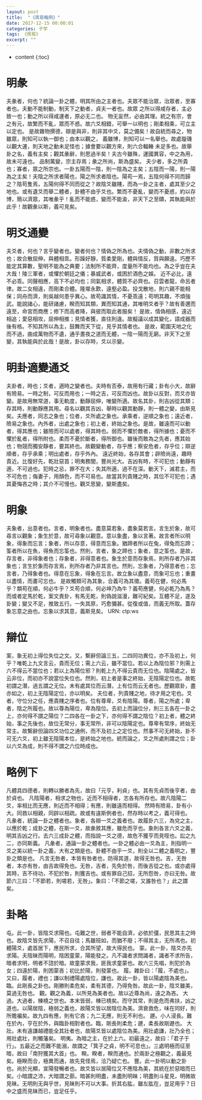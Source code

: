 ```yaml
---
layout: post
title:  "《周易略例》"
date: 2017-12-15 00:00:01
categories: 子学
tags: 《周易》
excerpt: ""
---
```


* content
{:toc}



# 明彖
夫彖者，何也？統論一卦之體，明其所由之主者也。夫眾不能治眾，治眾者，至寡者也。夫動不能制動，制天下之動者，貞夫一者也。故眾
之所以得咸存者，主必致一也；動之所以得咸運者，原必无二也。
物无妄然，必由其理。統之有宗，會之有元，故繁而不亂，眾而不惑。故六爻相錯，可舉一以明也；剛柔相乘，可立主以定也。
是故雜物撰德，辯是與非，則非其中爻，莫之備矣！故自統而尋之，物雖眾，則知可以執一御也；由本以觀之，
義雖博，則知可以一名舉也。故處璇璣以觀大運，則天地之動未足怪也；據會要以觀方來，則六合輻輳
未足多也。故舉卦之名，義有主矣；觀其彖辭，則思過半矣！夫古今雖殊，運國異容，中之為用，故未可遠也。
品制萬變，宗主存焉；彖之所尚，斯為盛矣。
夫少者，多之所貴也；寡者，眾之所宗也。一卦五陽而一陰，則一陰為之主矣；五陰而一陽，則一陽為之主矣！夫陰之所求者陽也，陽之所求者陰也。陽苟一焉，五陰何得不同而歸之？陰苟隻焉，五陽何得不同而從之？故陰爻雖賤，而為一卦之主者，處其至少之地也。或有遺爻而舉二體者，卦體不由乎爻也。繁而不憂亂，變而不憂惑，約以存博，簡以濟眾，其唯彖乎！亂而不能惑，變而不能渝，非天下之至賾，其執能與於此乎！故觀彖以斯，義可見矣。


# 明爻通變
夫爻者，何也？言乎變者也。變者何也？情偽之所為也。夫情偽之動，非數之所求也；故合散屈伸，與體相乖。形躁好靜，質柔愛剛，體與情反，質與願違。巧歷不能定其算數，聖明不能為之典要；法制所不能齊，度量所不能均也。為之乎豈在夫大哉！陵三軍者，或懼於朝廷之儀；暴威武者，或困於酒色之娛。
近不必比，遠不必乖。同聲相應，高下不必均也；同氣相求，體質不必齊也。召雲者龍，命呂者律。故二女相違，而剛柔合體。隆墀永歎，遠壑必盈。投戈散地，則六親不能相保；同舟而濟，則吳越何患乎異心。故苟識其情，不憂乖遠；苟明其趣，不煩強武。能說諸心，能研諸慮，睽而知其類，異而知其通，其唯明爻者乎？故有善邇而遠至，命宮而商應；修下而高者降，與彼而取此者服矣！
是故，情偽相感，遠近相追；愛惡相攻，屈伸相推；見情者獲，直往則違。故擬議以成其變化，語成器而後有格。不知其所以為主，鼓舞而天下從，見乎其情者也。
是故，範圍天地之化而不過，曲成萬物而不遺，通乎晝夜之道而无體，一陰一陽而无窮。非天下之至變，其執能與於此哉！是故，卦以存時，爻以示變。


# 明卦適變通爻
夫卦者，時也；爻者，適時之變者也。夫時有否泰，故用有行藏；卦有小大，故辭有險易。一時之制，可反而用也；一時之吉，可反而凶也。故卦以反對，而爻亦皆變。是故用無常道，事无軌度，動靜屈伸，唯變所適。故名其卦，則吉凶從其類；存其時，則動靜應其用。尋名以觀其吉凶，舉時以觀其動靜，則一體之變，由斯見矣。夫應者，同志之象也；位者，爻所處之象也。承乘者，逆順之象也；遠近者，險易之象也。內外者，出處之象也；初上者，終始之象也。是故，雖遠而可以動者，得其應也；雖險而可以處者，得其時也。弱而不懼於敵者，得所據也；憂而不懼於亂者，得所附也。柔而不憂於斷者，得所御也。雖後而敢為之先者，應其始也；物競而獨安靜者，要其終也。故觀變動者，存乎應；察安危者，存乎位；辯逆順者，存乎承乘；明出處者，存乎外內。
遠近終始，各存其會；辟險尚遠，趣時貴近。比復好先，乾壯惡首；明夷務闇，豐尚光大。吉凶有時，不可犯也；動靜有適，不可過也。犯時之忌，罪不在大；失其所適，過不在深。動天下，滅君主，而不可危也；侮妻子，用顏色，而不可易也。故當其列貴賤之時，其位不可犯也；遇其憂悔吝之時；其介不可慢也。觀爻思變，變斯盡矣。


# 明象
夫象者，出意者也。言者，明象者也。盡意莫若象，盡象莫若言。言生於象，故可尋言以觀象；象生於意，故可尋象以觀意。意以象盡，象以言著。故言者所以明象，得象而忘言；象者，所以存意，得意而忘象。猶蹄者所以在兔，得兔而忘蹄；筌者所以在魚，得魚而忘筌也。然則，言者，象之蹄也；象者，意之筌也。是故，存言者，非得象者也；存象者，非得意者也。象生於意而存象焉，則所存者乃非其象也；言生於象而存言焉，則所存者乃非其言也。然則，忘象者，乃得意者也；忘言者，乃得象者也。得意在忘象，得象在忘言。故立象以盡意，而象可忘也；重畫以盡情，而畫可忘也。
是故觸類可為其象，合義可為其徵。義苟在健，何必馬乎？類苟在順，何必牛乎？爻苟合順，何必坤乃為牛？義苟應健，何必乾乃為馬？而或者定馬於乾，案文責卦，有馬无乾，則偽說滋漫，難可紀矣。互體不足，遂及卦變；變又不足，推致五行。一失其原，巧愈彌甚。從復或值，而義无所取。蓋存象忘意之由也。忘象以求其意，義斯見矣。
URN: ctp:ws



# 辯位
案，象无初上得位失位之文。又，繫辭但論三五，二四同功異位，亦不及初上，何乎？唯乾上九文言云，貴而无位；需上六云，雖不當位。若以上為陰位邪？則需上六不得云不當位也；若以上為陽位邪？則乾上九不得云貴而无位也。陰陽處之，皆云非位，而初亦不說當位失位也。然則，初上者是事之終始，无陰陽定位也。故乾初謂之潛，過五謂之无位。未有處其位而云潛，上有位而云无者也。歷觀眾卦，盡亦如之，初上无陰陽定位，亦以明矣。
夫位者，列貴賤之地，待才用之宅也。爻者，守位分之任，應貴賤之序者也。位有尊卑，爻有陰陽。尊者，陽之所處；卑者，陰之所履也。故以尊為陽位，卑為陰位。去初上而論位分，則三五各在一卦之上，亦何得不謂之陽位？二四各在一卦之下，亦何得不謂之陰位？初上者，體之終始，事之先後也，故位无常分，事无常所，非可以陰陽定也。尊卑有常序，終始无常主。故繫辭但論四爻功位之通例，而不及初上之定位也。然事不可无終始，卦不可无六爻，初上雖无陰陽本位，是終始之地也。統而論之，爻之所處則謂之位；卦以六爻為成，則不得不謂之六位時成也。


# 略例下
凡體具四德者，則轉以勝者為先，故曰「元亨，利貞」也。其有先貞而後亨者，由於貞也。
凡陰陽者，相求之物也，近而不相得者，志各有所存也。故凡陰陽二爻，率相比而无應，則近而不相得；有應，則雖遠而相得。
然時有險易，卦有小大。同救以相親，同辟以相疏。故或有違斯例者也，然存時以考之，義可得也。
凡彖者，統論一卦之體者也。象者，各辯一爻之義者也。故履卦六三，為兌之主，以應於乾；成卦之體，在斯一爻，故彖敘其應，雖危而亨也。象則各言六爻之義，明其吉凶之行。去六三成卦之體，而指說一爻之德，故危不獲亨而見咥也。訟之九二，亦同斯義。
凡彖者，通論一卦之體者也。一卦之體必由一爻為主，則指明一爻之美以統一卦之義，大有之類是也。卦體不由乎一爻，則全以二體之義明之，豐卦之類是也。
凡言无咎者，本皆有咎者也，防得其道，故得无咎也。吉，无咎者，本亦有咎，由吉故得免也。无咎，吉者，先免於咎，而後吉從之也。或亦處得其時，吉不待功，不犯於咎，則獲吉也。或有罪自己招，无所怨咎，亦曰无咎。故節六三曰：「不節若，則嗟若，无咎」。象曰：「不節之嗟，又誰咎也？」此之謂矣。

# 卦略
屯。此一卦，皆陰爻求陽也。屯難之世，弱者不能自濟，必依於彊，民思其主之時也。故陰爻皆先求陽，不召自往；馬雖班如，而猶不廢；不得其主，无所馮也。初體陽爻，處首居下，應民所求，合其所望，故大得民也。
蒙。此一卦，陰爻亦先求陽。夫陰昧而陽明，陰困童蒙，陽能發之。凡不識者求問識者，識者不求所告，暗者求明，明者不諮於暗。故童蒙求我，匪我求童蒙也。故六三先唱，則犯於為女；四遠於陽，則困蒙吝；初比於陽，則發蒙也。
履。雜卦曰：「履，不處也」。又曰，履者，禮也；謙以制禮陽處陰位，謙也。故此一卦，皆以陽處陰為美也。
臨。此剛長之卦也。剛勝則柔危矣，柔有其德，乃得免咎。故此一卦，陰爻雖美，莫過无咎也。
觀。觀之為義，以所見為美者也。故以近尊為尚，遠之為吝。
大過。大過者，棟橈之世也。本末皆弱，棟已橈矣。而守其常，則是危而弗扶，凶之道也。以陽居陰，極弱之義也，故陽爻皆以居陰位為美。濟衰救危，味在同好，則所贍褊矣。故九四有應，則有它吝；九二无應，則无不利也。
遯。小人浸長。難在於內，亨在於外，與臨卦相對者也。臨，剛長則柔危；遯，柔長故剛遯也。
大壯。未有違謙越禮能全其壯者也，故陽爻皆以處陰位為美。用壯處謙，壯乃全也；用壯處壯，則觸藩矣。
明夷。為暗之主，在於上六。初最遠之，故曰：「君子于行」。五最近之而難不能溺，故謂之「箕子之貞，明不可息也」。三處明極而征至暗，故曰「南狩獲其大首」也。
睽。睽者，睽而通也。於兩卦之極觀之，義最見矣。極睽而合，極異而通，故先見怪焉，洽乃疑亡也。
豐。此一卦明以動之卦也。尚於光顯，宣陽發暢者也。故爻皆以居陽位又不應陰為美，其統在於惡暗而已矣。小暗謂之沛，大暗謂之蔀。暗甚則明盡，未盡則明昧；明盡則斗星見，明微故見昧。无明則无與乎世，見昧則不可以大事。折其右肱，雖左肱在，豈足用乎？日中之盛而見昧而已，豈足任乎。









